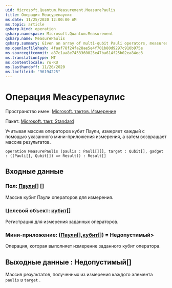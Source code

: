```yaml
---
uid: Microsoft.Quantum.Measurement.MeasurePaulis
title: Операция Меасурепаулис
ms.date: 11/25/2020 12:00:00 AM
ms.topic: article
qsharp.kind: operation
qsharp.namespace: Microsoft.Quantum.Measurement
qsharp.name: MeasurePaulis
qsharp.summary: Given an array of multi-qubit Pauli operators, measures each using a specified measurement gadget, then returns the array of results.
ms.openlocfilehash: 4faaf78f24fa28ae5e4f701b80d9297c910b975e
ms.sourcegitcommit: a87c1aa8e7453360025e47ba614f25b02ea84ec3
ms.translationtype: MT
ms.contentlocale: ru-RU
ms.lasthandoff: 11/26/2020
ms.locfileid: "96194225"
---
```

# <a name="measurepaulis-operation"></a>Операция Меасурепаулис

Пространство имен: [Microsoft. тактов. Измерение](xref:Microsoft.Quantum.Measurement)

Пакет: [Microsoft. такт. Standard](https://nuget.org/packages/Microsoft.Quantum.Standard)


Учитывая массив операторов кубит Паули, измеряет каждый с помощью указанного мини-приложения измерения, а затем возвращает массив результатов.

```qsharp
operation MeasurePaulis (paulis : Pauli[][], target : Qubit[], gadget : ((Pauli[], Qubit[]) => Result)) : Result[]
```


## <a name="input"></a>Входные данные

### <a name="paulis--pauli"></a>Пол: [Паули](xref:microsoft.quantum.lang-ref.pauli)[] []

Массив кубит Паули операторов для измерения.


### <a name="target--qubit"></a>Целевой объект: [кубит](xref:microsoft.quantum.lang-ref.qubit)[]

Регистрация для измерения заданных операторов.


### <a name="gadget--pauliqubit--__invalidresult__"></a>Мини-приложение: ([Паули](xref:microsoft.quantum.lang-ref.pauli)[],[кубит](xref:microsoft.quantum.lang-ref.qubit)[]) __= <Result> Недопустимый__> 

Операция, которая выполняет измерение заданного кубит оператора.



## <a name="output--__invalidresult__"></a>Выходные данные __: <Result> Недопустимый__[]

Массив результатов, полученных из измерения каждого элемента `paulis` в `target` .